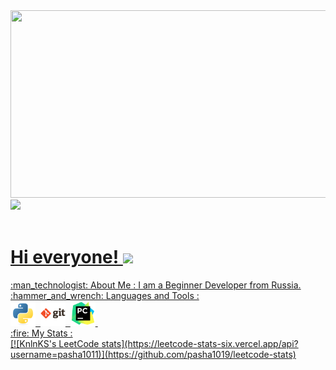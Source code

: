 <div align="center">
  <img src="https://media.giphy.com/media/dWesBcTLavkZuG35MI/giphy.gif" width="600" height="300"/>
</div>
<div id="badges">
  <a href="https://vk.com/subzero1995">
    <img src="https://img.shields.io/badge/-VK-blue?style=for-the-badge"/>
</div>
<img src="https://komarev.com/ghpvc/?username=pasha1019&style=flat-square&color=blue" alt=""/>
<h1>
  Hi everyone!
  <img src="https://media.giphy.com/media/hvRJCLFzcasrR4ia7z/giphy.gif" width="30px"/>
</h1>
:man_technologist: About Me :
I am a Beginner Developer from Russia.<br />
:hammer_and_wrench: Languages and Tools :
<div>
  <img src="https://github.com/devicons/devicon/blob/master/icons/python/python-original.svg" title="Python"  alt="Py" width="40" height="40"/>&nbsp
  <img src="https://github.com/devicons/devicon/blob/master/icons/git/git-original-wordmark.svg" title="Git" **alt="Git" width="40" height="40"/>&nbsp;
  <img src="https://github.com/devicons/devicon/blob/master/icons/pycharm/pycharm-original.svg" title="PyCharm" **alt="PC" width="40" height="40"/>&nbsp;
</div>
:fire: My Stats :<br />
[![KnlnKS's LeetCode stats](https://leetcode-stats-six.vercel.app/api?username=pasha1011)](https://github.com/pasha1019/leetcode-stats)
